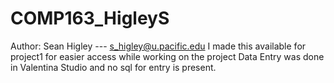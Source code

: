 # COMP163_HigleyS
Author: 
Sean Higley --- s_higley@u.pacific.edu
I made this available for project1 for easier access while working on the project
Data Entry was done in Valentina Studio and no sql for entry is present.
